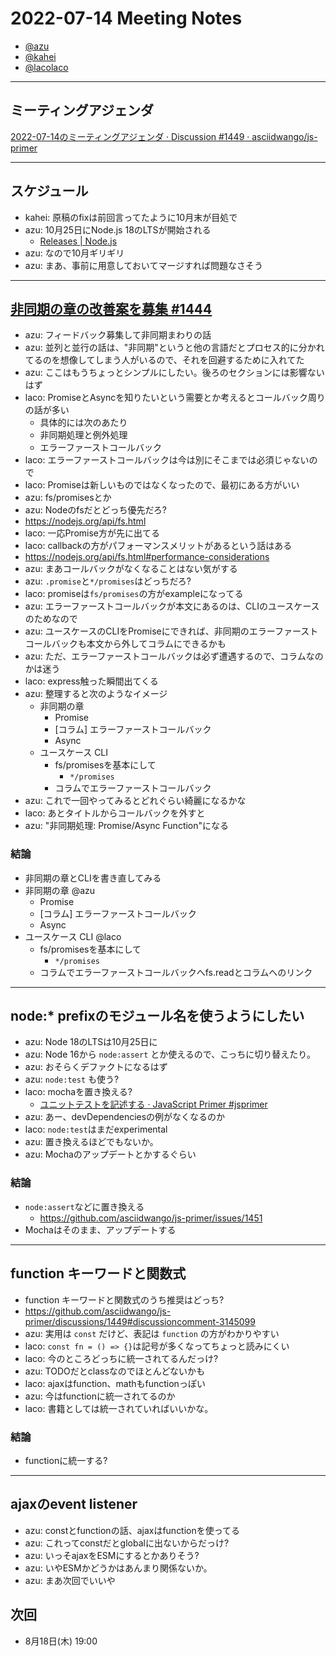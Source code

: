 # 2022-07-14 Meeting Notes

- [@azu](https://github.com/azu)
- [@kahei](https://github.com/kahei)
- [@lacolaco](https://github.com/lacolaco)

----

## ミーティングアジェンダ

[2022-07-14のミーティングアジェンダ · Discussion #1449 · asciidwango/js-primer](https://github.com/asciidwango/js-primer/discussions/1449)

----

## スケジュール

- kahei: 原稿のfixは前回言ってたように10月末が目処で
- azu: 10月25日にNode.js 18のLTSが開始される
  - [Releases | Node.js](https://nodejs.org/en/about/releases/)
- azu: なので10月ギリギリ
- azu: まあ、事前に用意しておいてマージすれば問題なさそう

----

## [非同期の章の改善案を募集 #1444](https://github.com/asciidwango/js-primer/discussions/1444)

- azu: フィードバック募集して非同期まわりの話
- azu: 並列と並行の話は、"非同期"というと他の言語だとプロセス的に分かれてるのを想像してしまう人がいるので、それを回避するために入れてた
- azu: ここはもうちょっとシンプルにしたい。後ろのセクションには影響ないはず
- laco: PromiseとAsyncを知りたいという需要とか考えるとコールバック周りの話が多い
  - 具体的には次のあたり
  - 非同期処理と例外処理
  - エラーファーストコールバック
- laco: エラーファーストコールバックは今は別にそこまでは必須じゃないので
- laco: Promiseは新しいものではなくなったので、最初にある方がいい
- azu: fs/promisesとか
- azu: Nodeのfsだとどっち優先だろ?
- https://nodejs.org/api/fs.html
- laco: 一応Promise方が先に出てる
- laco: callbackの方がパフォーマンスメリットがあるという話はある
- https://nodejs.org/api/fs.html#performance-considerations
- azu: まあコールバックがなくなることはない気がする
- azu: `.promise`と`*/promises`はどっちだろ?
- laco: promiseは`fs/promises`の方がexampleになってる
- azu: エラーファーストコールバックが本文にあるのは、CLIのユースケースのためなので
- azu: ユースケースのCLIをPromiseにできれば、非同期のエラーファーストコールバックも本文から外してコラムにできるかも
- azu: ただ、エラーファーストコールバックは必ず遭遇するので、コラムなのかは迷う
- laco: express触った瞬間出てくる
- azu: 整理すると次のようなイメージ
  - 非同期の章
    - Promise
    - [コラム] エラーファーストコールバック
    - Async
  - ユースケース CLI
    - fs/promisesを基本にして
        - `*/promises`
    - コラムでエラーファーストコールバック
- azu: これで一回やってみるとどれぐらい綺麗になるかな
- laco: あとタイトルからコールバックを外すと
- azu: "非同期処理: Promise/Async Function"になる

### 結論

- 非同期の章とCLIを書き直してみる
- 非同期の章 @azu
  - Promise
  - [コラム] エラーファーストコールバック
  - Async
- ユースケース CLI @laco
  - fs/promisesを基本にして
      - `*/promises`
  - コラムでエラーファーストコールバックへfs.readとコラムへのリンク


----

## node:* prefixのモジュール名を使うようにしたい

- azu: Node 18のLTSは10月25日に
- azu: Node 16から `node:assert` とか使えるので、こっちに切り替えたり。
- azu: おそらくデファクトになるはず
- azu: `node:test` も使う?
- laco: mochaを置き換える?
  - [ユニットテストを記述する · JavaScript Primer #jsprimer](https://jsprimer.net/use-case/nodecli/refactor-and-unittest/#create-env)
- azu: あー、devDependenciesの例がなくなるのか
- laco: `node:test`はまだexperimental
- azu: 置き換えるほどでもないか。
- azu: Mochaのアップデートとかするぐらい

### 結論

- `node:assert`などに置き換える
  - https://github.com/asciidwango/js-primer/issues/1451
- Mochaはそのまま、アップデートする

----

## function キーワードと関数式

- function キーワードと関数式のうち推奨はどっち?
- https://github.com/asciidwango/js-primer/discussions/1449#discussioncomment-3145099
- azu: 実用は `const` だけど、表記は `function` の方がわかりやすい
- laco: `const fn = () => {}`は記号が多くなってちょっと読みにくい
- laco: 今のところどっちに統一されてるんだっけ?
- azu: TODOだとclassなのでほとんどないかも
- laco: ajaxはfunction、mathもfunctionっぽい
- azu: 今はfunctionに統一されてるのか
- laco: 書籍としては統一されていればいいかな。

### 結論

- functionに統一する?

----

## ajaxのevent listener

- azu: constとfunctionの話、ajaxはfunctionを使ってる
- azu: これってconstだとglobalに出ないからだっけ?
- azu: いっそajaxをESMにするとかありそう?
- azu: いやESMかどうかはあんまり関係ないか。
- azu: まあ次回でいいや

## 次回

- 8月18日(木) 19:00
